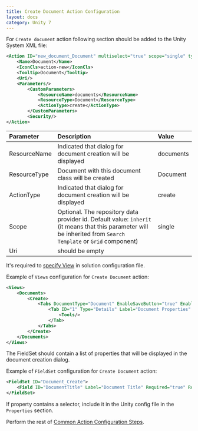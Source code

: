 ```yaml
---
title: Create Document Action Configuration
layout: docs
category: Unity 7
---
```

For `Create document` action following section should be added to the Unity System XML file:
```xml
<Action ID="new_document_Document" multiselect="true" scope="single" type="toolbar">
	<Name>Document</Name>
	<IconCls>action-new</IconCls>
	<Tooltip>Document</Tooltip>
	<Uri/>
	<Parameters/>
		<CustomParameters>
			<ResourceName>documents</ResourceName>
			<ResourceType>Document</ResourceType>
			<ActionType>create</ActionType>
		</CustomParameters>
		<Security/>
</Action>
```

| Parameter   | Description | Value   |
|:------------|:------------|:--------|
|ResourceName | Indicated that dialog for document creation will be displayed | documents   |
|ResourceType | Document with this document class will be created | Document    |
|ActionType   | Indicated that dialog for document creation will be displayed | create |
|Scope        | Optional. The repository data provider id. Default value: `inherit` (it means that this parameter will be inherited from `Search Template` or `Grid` component) | single |
|Uri        | should be empty | |

It's required to [specify View](../tags-list/views-tag.md) in solution configuration file.

Example of `Views` configuration for `Create Document` action:

```xml
<Views>
	<Documents>
		<Create>
			<Tabs DocumentType="Document" EnableSaveButton="true" EnableCloseButton="true">
				<Tab ID="1" Type="Details" Label="Document Properties" Tooltip="Document Properties" FieldSet="Document_Create">
					<Tools/>
				</Tab>
			</Tabs>
		</Create>
	</Documents>
</Views>
```

The FieldSet should contain a list of properties that will be displayed in the document creation dialog.

Example of `FieldSet` configuration for `Create Document` action:

```xml
<FieldSet ID="Document_Create">
	<Field ID="DocumentTitle" Label="Document Title" Required="true" Row="1" Column="1" Favourite = "true"/>
</FieldSet>
```

If property contains a selector, include it in the Unity config file in the `Properties` section.


Perform the rest of [Common Action Configuration Steps](../actions.md#common-actions-configuration-steps).